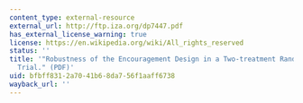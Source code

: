 ```yaml
---
content_type: external-resource
external_url: http://ftp.iza.org/dp7447.pdf
has_external_license_warning: true
license: https://en.wikipedia.org/wiki/All_rights_reserved
status: ''
title: '"Robustness of the Encouragement Design in a Two-treatment Randomized Control
  Trial." (PDF)'
uid: bfbff831-2a70-41b6-8da7-56f1aaff6738
wayback_url: ''
---
```

